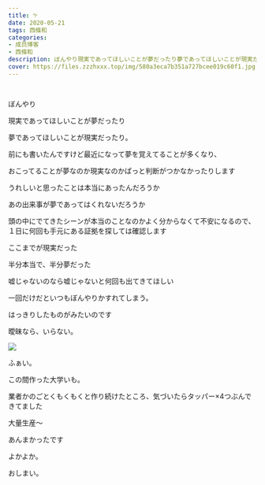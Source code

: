 ```yaml
---
title: 𖧧
date: 2020-05-21
tags: 西條和
categories: 
- 成员博客
- 西條和
description: ぼんやり現実であってほしいことが夢だったり夢であってほしいことが現実だ...
cover: https://files.zzzhxxx.top/img/580a3eca7b351a727bcee019c60f1.jpg 
---
```


        ﻿
















ぼんやり


























現実であってほしいことが夢だったり


















夢であってほしいことが現実だったり。



















前にも書いたんですけど最近になって夢を覚えてることが多くなり、




おこってることが夢なのか現実なのかぱっと判断がつかなかったりします













うれしいと思ったことは本当にあったんだろうか









あの出来事が夢であってはくれないだろうか


















頭の中にでてきたシーンが本当のことなのかよく分からなくて不安になるので、
１日に何回も手元にある証拠を探しては確認します

















ここまでが現実だった










半分本当で、半分夢だった














嘘じゃないのなら嘘じゃないと何回も出てきてほしい














一回だけだといつもぼんやりかすれてしまう。













はっきりしたものがみたいのです









曖昧なら、いらない。

























![](https://files.zzzhxxx.top/img/580a3eca7b351a727bcee019c60f1.jpg)






ふぁい。








この間作った大学いも。










業者かのごとくもくもくと作り続けたところ、気づいたらタッパー×4つぶんできてました




大量生産〜













あんまかったです















よかよか。


















おしまい。


